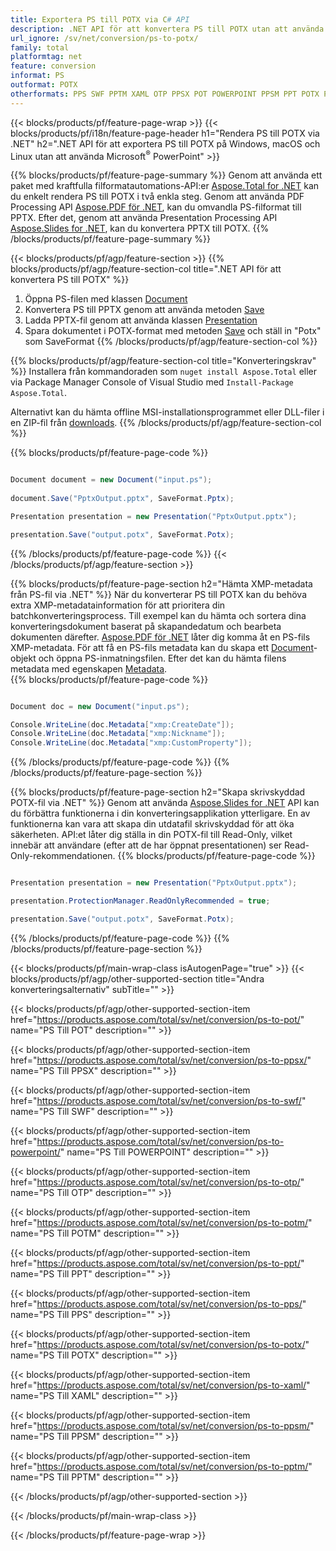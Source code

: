 ```yaml
---
title: Exportera PS till POTX via C# API
description: .NET API för att konvertera PS till POTX utan att använda Microsoft Word
url_ignore: /sv/net/conversion/ps-to-potx/
family: total
platformtag: net
feature: conversion
informat: PS
outformat: POTX
otherformats: PPS SWF PPTM XAML OTP PPSX POT POWERPOINT PPSM PPT POTX POTM
---
```

{{< blocks/products/pf/feature-page-wrap >}}
{{< blocks/products/pf/i18n/feature-page-header h1="Rendera PS till POTX via .NET" h2=".NET API för att exportera PS till POTX på Windows, macOS och Linux utan att använda Microsoft<sup>&reg;</sup> PowerPoint" >}}

{{% blocks/products/pf/feature-page-summary %}}
Genom att använda ett paket med kraftfulla filformatautomations-API:er [Aspose.Total for .NET](https://products.aspose.com/total/net/) kan du enkelt rendera PS till POTX i två enkla steg. Genom att använda PDF Processing API [Aspose.PDF för .NET](https://products.aspose.com/pdf/net/), kan du omvandla PS-filformat till PPTX. Efter det, genom att använda Presentation Processing API [Aspose.Slides for .NET](https://products.aspose.com/slides/net/), kan du konvertera PPTX till POTX.
{{% /blocks/products/pf/feature-page-summary  %}}

{{< blocks/products/pf/agp/feature-section >}}
{{% blocks/products/pf/agp/feature-section-col title=".NET API för att konvertera PS till POTX" %}}
1. Öppna PS-filen med klassen [Document](https://apireference.aspose.com/pdf/net/aspose.pdf/document)
2. Konvertera PS till PPTX genom att använda metoden [Save](https://apireference.aspose.com/pdf/net/aspose.pdf.document/save/methods/5)
3. Ladda PPTX-fil genom att använda klassen [Presentation](https://apireference.aspose.com/slides/net/aspose.slides/presentation)
4. Spara dokumentet i POTX-format med metoden [Save](https://apireference.aspose.com/slides/net/aspose.slides.presentation/save/methods/5) och ställ in "Potx" som SaveFormat
{{% /blocks/products/pf/agp/feature-section-col %}}

{{% blocks/products/pf/agp/feature-section-col title="Konverteringskrav" %}}
Installera från kommandoraden som ```nuget install Aspose.Total``` eller via Package Manager Console of Visual Studio med ```Install-Package Aspose.Total```.

Alternativt kan du hämta offline MSI-installationsprogrammet eller DLL-filer i en ZIP-fil från [downloads](https://downloads.aspose.com/total/net).
{{% /blocks/products/pf/agp/feature-section-col %}}

{{% blocks/products/pf/feature-page-code %}}

```cs

Document document = new Document("input.ps");
 
document.Save("PptxOutput.pptx", SaveFormat.Pptx); 

Presentation presentation = new Presentation("PptxOutput.pptx");

presentation.Save("output.potx", SaveFormat.Potx);   
```

{{% /blocks/products/pf/feature-page-code %}}
{{< /blocks/products/pf/agp/feature-section >}}

{{% blocks/products/pf/feature-page-section  h2="Hämta XMP-metadata från PS-fil via .NET" %}}
När du konverterar PS till POTX kan du behöva extra XMP-metadatainformation för att prioritera din batchkonverteringsprocess. Till exempel kan du hämta och sortera dina konverteringsdokument baserat på skapandedatum och bearbeta dokumenten därefter. [Aspose.PDF för .NET](https://products.aspose.com/pdf/net/) låter dig komma åt en PS-fils XMP-metadata. För att få en PS-fils metadata kan du skapa ett [Document](https://apireference.aspose.com/pdf/net/aspose.pdf/document)-objekt och öppna PS-inmatningsfilen. Efter det kan du hämta filens metadata med egenskapen [Metadata](https://apireference.aspose.com/pdf/net/aspose.pdf/document/properties/metadata).  
{{% blocks/products/pf/feature-page-code %}}

```cs

Document doc = new Document("input.ps");

Console.WriteLine(doc.Metadata["xmp:CreateDate"]);
Console.WriteLine(doc.Metadata["xmp:Nickname"]);
Console.WriteLine(doc.Metadata["xmp:CustomProperty"]);
```

{{% /blocks/products/pf/feature-page-code  %}}
{{% /blocks/products/pf/feature-page-section %}}

{{% blocks/products/pf/feature-page-section  h2="Skapa skrivskyddad POTX-fil via .NET" %}}
Genom att använda [Aspose.Slides for .NET](https://products.aspose.com/slides/net/) API kan du förbättra funktionerna i din konverteringsapplikation ytterligare. En av funktionerna kan vara att skapa din utdatafil skrivskyddad för att öka säkerheten. API:et låter dig ställa in din POTX-fil till Read-Only, vilket innebär att användare (efter att de har öppnat presentationen) ser Read-Only-rekommendationen. 
{{% blocks/products/pf/feature-page-code %}}

```cs

Presentation presentation = new Presentation("PptxOutput.pptx");

presentation.ProtectionManager.ReadOnlyRecommended = true;

presentation.Save("output.potx", SaveFormat.Potx);     
```

{{% /blocks/products/pf/feature-page-code  %}}
{{% /blocks/products/pf/feature-page-section %}}

{{< blocks/products/pf/main-wrap-class isAutogenPage="true" >}}
{{< blocks/products/pf/agp/other-supported-section title="Andra konverteringsalternativ" subTitle="" >}}

{{< blocks/products/pf/agp/other-supported-section-item href="https://products.aspose.com/total/sv/net/conversion/ps-to-pot/" name="PS Till POT" description="" >}}

{{< blocks/products/pf/agp/other-supported-section-item href="https://products.aspose.com/total/sv/net/conversion/ps-to-ppsx/" name="PS Till PPSX" description="" >}}

{{< blocks/products/pf/agp/other-supported-section-item href="https://products.aspose.com/total/sv/net/conversion/ps-to-swf/" name="PS Till SWF" description="" >}}

{{< blocks/products/pf/agp/other-supported-section-item href="https://products.aspose.com/total/sv/net/conversion/ps-to-powerpoint/" name="PS Till POWERPOINT" description="" >}}

{{< blocks/products/pf/agp/other-supported-section-item href="https://products.aspose.com/total/sv/net/conversion/ps-to-otp/" name="PS Till OTP" description="" >}}

{{< blocks/products/pf/agp/other-supported-section-item href="https://products.aspose.com/total/sv/net/conversion/ps-to-potm/" name="PS Till POTM" description="" >}}

{{< blocks/products/pf/agp/other-supported-section-item href="https://products.aspose.com/total/sv/net/conversion/ps-to-ppt/" name="PS Till PPT" description="" >}}

{{< blocks/products/pf/agp/other-supported-section-item href="https://products.aspose.com/total/sv/net/conversion/ps-to-pps/" name="PS Till PPS" description="" >}}

{{< blocks/products/pf/agp/other-supported-section-item href="https://products.aspose.com/total/sv/net/conversion/ps-to-potx/" name="PS Till POTX" description="" >}}

{{< blocks/products/pf/agp/other-supported-section-item href="https://products.aspose.com/total/sv/net/conversion/ps-to-xaml/" name="PS Till XAML" description="" >}}

{{< blocks/products/pf/agp/other-supported-section-item href="https://products.aspose.com/total/sv/net/conversion/ps-to-ppsm/" name="PS Till PPSM" description="" >}}

{{< blocks/products/pf/agp/other-supported-section-item href="https://products.aspose.com/total/sv/net/conversion/ps-to-pptm/" name="PS Till PPTM" description="" >}}



{{< /blocks/products/pf/agp/other-supported-section >}}

{{< /blocks/products/pf/main-wrap-class >}}

{{< /blocks/products/pf/feature-page-wrap >}}